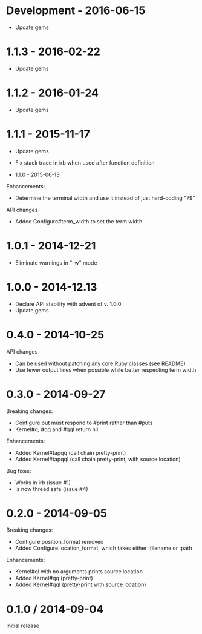 # Development - 2016-06-15

* Update gems
	
# 1.1.3 - 2016-02-22

* Update gems

# 1.1.2 - 2016-01-24

* Update gems

# 1.1.1 - 2015-11-17

* Update gems

* Fix stack trace in irb when used after function definition

* 1.1.0 - 2015-06-13

Enhancements:

* Determine the terminal width and use it instead of just hard-coding
  "79"

API changes

* Added Configure#term_width to set the term width

# 1.0.1 - 2014-12-21

* Eliminate warnings in "-w" mode

# 1.0.0 - 2014-12.13

* Declare API stability with advent of v. 1.0.0
* Update gems

# 0.4.0 - 2014-10-25

API changes

* Can be used without patching any core Ruby classes (see README)
* Use fewer output lines when possible while better respecting term width

# 0.3.0 - 2014-09-27

Breaking changes:

* Configure.out must respond to #print rather than #puts
* Kernel#q, #qq and #qql return nil

Enhancements:

* Added Kernel#tapqq (call chain pretty-print)
* Added Kernel#tapqql (call chain pretty-print, with source location)

Bug fixes:

* Works in irb (issue #1)
* Is now thread safe (issue #4)

# 0.2.0 - 2014-09-05

Breaking changes:

* Configure.position_format removed
* Added Configure.location_format, which takes either :filename or
  :path

Enhancements:

* Kernel#ql with no arguments prints source location
* Added Kernel#qq (pretty-print)
* Added Kernel#qql (pretty-print with source location)

# 0.1.0 / 2014-09-04

Initial release
